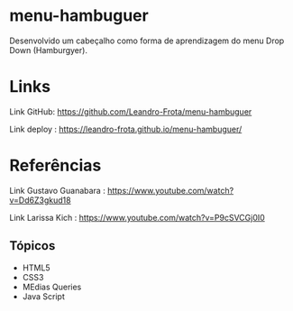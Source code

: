 # menu-hambuguer
Desenvolvido um cabeçalho como forma de aprendizagem do menu Drop Down (Hamburgyer).

# Links
Link GitHub: https://github.com/Leandro-Frota/menu-hambuguer

Link deploy : https://leandro-frota.github.io/menu-hambuguer/


# Referências

Link Gustavo Guanabara : https://www.youtube.com/watch?v=Dd6Z3gkud18

Link Larissa Kich : https://www.youtube.com/watch?v=P9cSVCGj0I0

## Tópicos
- HTML5
- CSS3
- MEdias Queries
- Java Script
